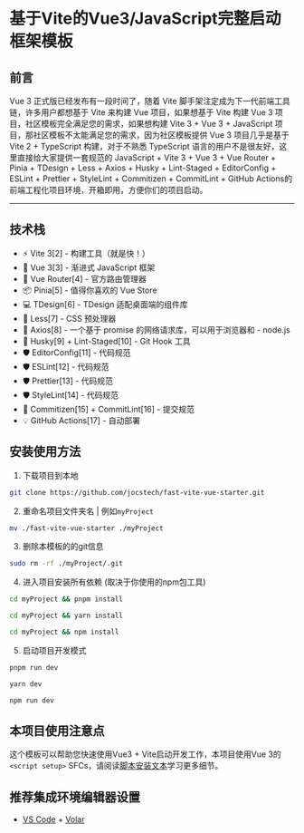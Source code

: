 # 基于Vite的Vue3/JavaScript完整启动框架模板

## 前言

Vue 3 正式版已经发布有一段时间了，随着 Vite 脚手架注定成为下一代前端工具链，许多用户都想基于 Vite 来构建 Vue 项目，如果想基于 Vite 构建 Vue 3 项目，社区模板完全满足您的需求，如果想构建 Vite 3 + Vue 3 + JavaScript 项目，那社区模板不太能满足您的需求，因为社区模板提供 Vue 3 项目几乎是基于 Vite 2 + TypeScript 构建，对于不熟悉 TypeScript 语言的用户不是很友好，这里直接给大家提供一套规范的 JavaScript + Vite 3 + Vue 3 + Vue Router + Pinia + TDesign + Less + Axios + Husky + Lint-Staged + EditorConfig + ESLint + Prettier + StyleLint + Commitizen + CommitLint + GitHub Actions的前端工程化项目环境，开箱即用，方便你们的项目启动。

---

## 技术栈

- ⚡️ Vite 3[2] - 构建工具（就是快！）
- 🖖 Vue 3[3] - 渐进式 JavaScript 框架
- 🚦 Vue Router[4] - 官方路由管理器
- 📦 Pinia[5] - 值得你喜欢的 Vue Store
- 💻 TDesign[6] - TDesign 适配桌面端的组件库
- 🎨 Less[7] - CSS 预处理器
- 🔗 Axios[8] - 一个基于 promise 的网络请求库，可以用于浏览器和 - node.js
- 🧰 Husky[9] + Lint-Staged[10] - Git Hook 工具
- 🛡️ EditorConfig[11] - 代码规范
- 🛡️ ESLint[12] - 代码规范
- 🛡️ Prettier[13] - 代码规范
- 🛡️ StyleLint[14] - 代码规范
- 🔨 Commitizen[15] + CommitLint[16] - 提交规范
- 💡 GitHub Actions[17] - 自动部署

## 安装使用方法

1. 下载项目到本地

```bash
git clone https://github.com/jocstech/fast-vite-vue-starter.git
```

2. 重命名项目文件夹名 | 例如`myProject`

```bash
mv ./fast-vite-vue-starter ./myProject
```

3. 删除本模板的的git信息

```bash
sudo rm -rf ./myProject/.git
```

4. 进入项目安装所有依赖 (取决于你使用的npm包工具)

```bash
cd myProject && pnpm install
```

```bash
cd myProject && yarn install
```

```bash
cd myProject && npm install
```

5. 启动项目开发模式

```bash
pnpm run dev
```

```bash
yarn dev
```

```bash
npm run dev
```

## 本项目使用注意点

这个模板可以帮助您快速使用Vue3 + Vite启动开发工作，本项目使用Vue 3的 `<script setup>` SFCs，请阅读[脚本安装文本](https://v3.vuejs.org/api/sfc-script-setup.html#sfc-script-setup)学习更多细节。

## 推荐集成环境编辑器设置

- [VS Code](https://code.visualstudio.com/) + [Volar](https://marketplace.visualstudio.com/items?itemName=Vue.volar)
